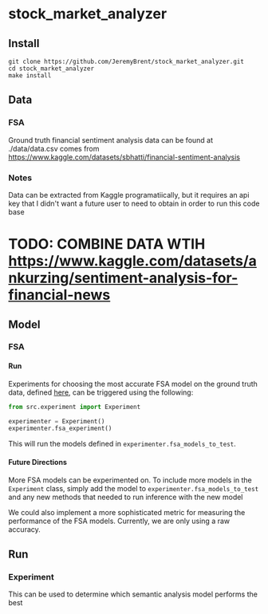 # stock_market_analyzer


## Install
```commandline
git clone https://github.com/JeremyBrent/stock_market_analyzer.git
cd stock_market_analyzer
make install
```

## Data
### FSA
Ground truth financial sentiment analysis data can be found at ./data/data.csv comes from https://www.kaggle.com/datasets/sbhatti/financial-sentiment-analysis

### Notes
Data can be extracted from Kaggle programatiically, but it requires an api key that I didn't want 
a future user to need to obtain in order to run this code base

# TODO: COMBINE DATA WTIH https://www.kaggle.com/datasets/ankurzing/sentiment-analysis-for-financial-news

## Model
### FSA
#### Run
Experiments for choosing the most accurate FSA model on the ground truth data, defined 
[here](#fsa), can be triggered
using the following: 
```python
from src.experiment import Experiment

experimenter = Experiment()
experimenter.fsa_experiment()
```
This will run the models defined in `experimenter.fsa_models_to_test`. 

#### Future Directions
More FSA models can be experimented on. To include more models in the `Experiment` class, simply 
add the model to `experimenter.fsa_models_to_test` and any new methods that needed to run 
inference with the new model

We could also implement a more sophisticated metric for 
measuring the performance of the FSA models. Currently, we are only using a raw accuracy. 

## Run
### Experiment
This can be used to determine which semantic analysis model performs the best


## 